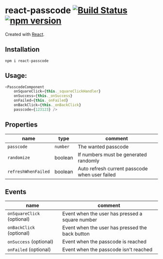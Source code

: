 # react-passcode [![Build Status](https://travis-ci.org/MADEiN83/react-passcode.svg?branch=master)](https://travis-ci.org/MADEiN83/react-passcode) [![npm version](https://badge.fury.io/js/react-passcode.svg)](https://badge.fury.io/js/react-passcode)
Created with [React](http://facebook.github.io/react/).

## Installation
```
npm i react-passcode
```

## Usage:
```js
<PasscodeComponent
    onSquareClick={this._squareClickHandler}
    onSuccess={this._onSuccess}
    onFailed={this._onFailed}
    onBackClick={this._onBackClick}
    passcode={123123} />
```

## Properties
name | type | comment
-- | -- | --
`passcode` | `number` | The wanted passcode
`randomize` | boolean | If numbers must be generated randomly
`refreshWhenFailed` | boolean | Auto refresh current passcode when user failed

## Events
name | comment
-- | --
`onSquareClick` (optional) | Event when the user has pressed a square number
`onBackClick` (optional) | Event when the user has pressed the back button
`onSuccess` (optional) | Event when the passcode is reached
`onFailed` (optional) | Event when the passcode isn't reached
